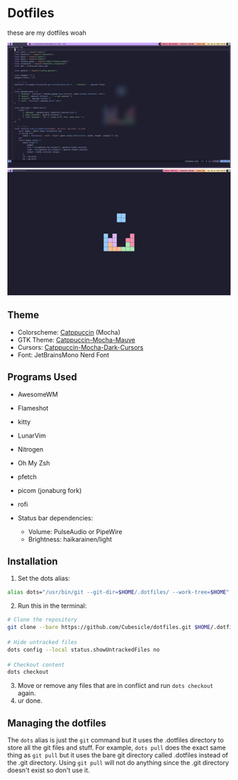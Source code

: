 # Dotfiles

these are my dotfiles woah

![](https://raw.githubusercontent.com/Cubesicle/dotfiles/main/Pictures/dotfiles-screenshot-1.png)
![](https://raw.githubusercontent.com/Cubesicle/dotfiles/main/Pictures/dotfiles-screenshot-2.png)

## Theme
- Colorscheme: [Catppuccin](https://github.com/catppuccin/catppuccin) (Mocha)
- GTK Theme: [Catppuccin-Mocha-Mauve](https://github.com/catppuccin/gtk)
- Cursors: [Catppuccin-Mocha-Dark-Cursors](https://github.com/catppuccin/cursors)
- Font: JetBrainsMono Nerd Font

## Programs Used

 - AwesomeWM
 - Flameshot
 - kitty
 - LunarVim
 - Nitrogen
 - Oh My Zsh
 - pfetch
 - picom (jonaburg fork)
 - rofi

 - Status bar dependencies:
     - Volume: PulseAudio or PipeWire
     - Brightness: haikarainen/light

## Installation

1. Set the dots alias:
```bash
alias dots="/usr/bin/git --git-dir=$HOME/.dotfiles/ --work-tree=$HOME"
```
2. Run this in the terminal:
```bash
# Clone the repository
git clone --bare https://github.com/Cubesicle/dotfiles.git $HOME/.dotfiles

# Hide untracked files
dots config --local status.showUntrackedFiles no

# Checkout content
dots checkout
```
3. Move or remove any files that are in conflict and run `dots checkout` again.
4. ur done.

## Managing the dotfiles

The `dots` alias is just the `git` command but it uses the .dotfiles directory to store all the git files and stuff.
For example, `dots pull` does the exact same thing as `git pull` but it uses the bare git directory called .dotfiles instead of the .git directory.
Using `git pull` will not do anything since the .git directory doesn't exist so don't use it.

